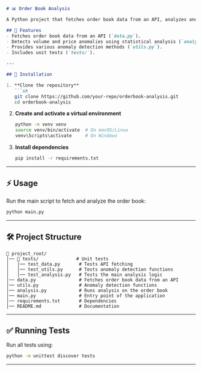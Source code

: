 ```md
# 📊 Order Book Analysis

A Python project that fetches order book data from an API, analyzes anomalies in bid/ask volumes and prices, and provides insights.

## 📌 Features
- Fetches order book data from an API (`data.py`).
- Detects volume and price anomalies using statistical analysis (`analysis.py`).
- Provides various anomaly detection methods (`utils.py`).
- Includes unit tests (`tests/`).

---

## 🚀 Installation

1. **Clone the repository**  
   ```sh
   git clone https://github.com/your-repo/orderbook-analysis.git
   cd orderbook-analysis
   ```

2. **Create and activate a virtual environment**  
   ```sh
   python -m venv venv
   source venv/bin/activate  # On macOS/Linux
   venv\Scripts\activate     # On Windows
   ```

3. **Install dependencies**  
   ```sh
   pip install -r requirements.txt
   ```

---

## ⚡ Usage

Run the main script to fetch and analyze the order book:
```sh
python main.py
```

---

## 🛠 Project Structure
```
📂 project_root/
│── 📂 tests/              # Unit tests
│   │── test_data.py       # Tests API fetching
│   │── test_utils.py      # Tests anomaly detection functions
│   │── test_analysis.py   # Tests the main analysis logic
│── data.py                # Fetches order book data from an API
│── utils.py               # Anomaly detection functions
│── analysis.py            # Runs analysis on the order book
│── main.py                # Entry point of the application
│── requirements.txt       # Dependencies
│── README.md              # Documentation
```

---

## ✅ Running Tests
Run all tests using:
```sh
python -m unittest discover tests
```

---
